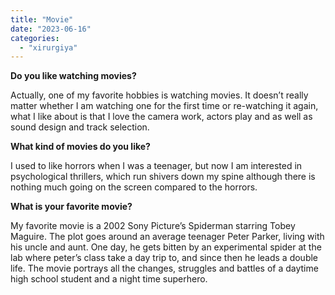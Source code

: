 ```yaml
---
title: "Movie"
date: "2023-06-16"
categories: 
  - "xirurgiya"
---
```


**Do you like watching movies?**

Actually, one of my favorite hobbies is watching movies. It doesn’t really matter whether I am watching one for the first time or re-watching it again, what I like about is that I love the camera work, actors play and as well as sound design and track selection.

**What kind of movies do you like?**

I used to like horrors when I was a teenager, but now I am interested in psychological thrillers, which run shivers down my spine although there is nothing much going on the screen compared to the horrors.

**What is your favorite movie?**

My favorite movie is a 2002 Sony Picture’s Spiderman starring Tobey Maguire. The plot goes around an average teenager Peter Parker, living with his uncle and aunt. One day, he gets bitten by an experimental spider at the lab where peter’s class take a day trip to, and since then he leads a double life. The movie portrays all the changes, struggles and battles of a daytime high school student and a night time superhero.
